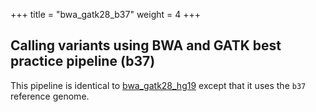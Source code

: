 
+++
title = "bwa_gatk28_b37"
weight = 4
+++


## Calling variants using BWA and GATK best practice pipeline (b37)

This pipeline is identical to [bwa\_gatk28\_hg19][1] except that it uses the `b37` reference genome.

 [1]:/vat-docs/documentation/pipelines/variant_calling/bwa_gatk28_hg19/
